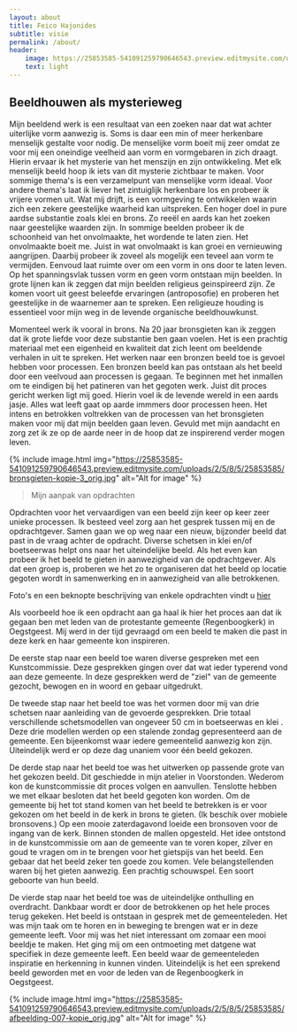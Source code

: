 ```yaml
---
layout: about
title: Feico Hajonides
subtitle: visie
permalink: /about/
header:
    image: https://25853585-541091259790646543.preview.editmysite.com/uploads/2/5/8/5/25853585/visie_orig.jpg
    text: light
---
```


## Beeldhouwen als mysterieweg

Mijn beeldend werk is een resultaat van een zoeken naar dat wat achter uiterlijke vorm aanwezig is. Soms is daar een min of meer herkenbare menselijk gestalte voor nodig. De menselijke vorm boeit mij zeer omdat ze voor mij een oneindige veelheid aan vorm en vormgebaren in zich draagt. Hierin ervaar ik het mysterie van het menszijn en zijn ontwikkeling. Met elk menselijk beeld hoop ik iets van dit mysterie zichtbaar te maken. Voor sommige thema's is een verzamelpunt van menselijke vorm ideaal. Voor andere thema's laat ik liever het zintuiglijk herkenbare los en probeer ik vrijere vormen uit.
Wat mij drijft, is een vormgeving te ontwikkelen waarin zich een zekere geestelijke waarheid kan uitspreken. Een hoger doel in pure aardse substantie zoals klei en brons. Zo reeël en aards kan het zoeken naar geestelijke waarden zijn. In sommige beelden probeer ik de schoonheid van het onvolmaakte, het wordende te laten zien. Het onvolmaakte boeit me. Juist in wat onvolmaakt is kan groei en vernieuwing aangrijpen. Daarbij probeer ik zoveel als mogelijk een teveel aan vorm te vermijden. Eenvoud laat ruimte over om een vorm in ons door te laten leven. Op het spanningsvlak tussen vorm en geen vorm ontstaan mijn beelden.
In grote lijnen kan ik zeggen dat mijn beelden religieus geinspireerd zijn. Ze komen voort uit geest beleefde ervaringen (antroposofie) en proberen het geestelijke in de waarnemer aan te spreken. Een religieuze houding is essentieel voor mijn weg in de levende organische beeldhouwkunst.

Momenteel werk ik vooral in brons. Na 20 jaar bronsgieten kan ik zeggen dat ik grote liefde voor deze substantie ben gaan voelen. Het is een prachtig materiaal met een eigenheid en kwaliteit dat zich leent om beeldende verhalen in uit te spreken. Het werken naar een bronzen beeld toe is gevoel hebben voor processen. Een bronzen beeld kan pas ontstaan als het beeld door een veelvoud aan processen is gegaan. Te beginnen met het inmallen om te eindigen bij het patineren van het gegoten werk. Juist dit proces gericht werken ligt mij goed. Hierin voel ik de levende wereld in een aards jasje. Alles wat leeft gaat op aarde immmers door processen heen. Het intens en betrokken voltrekken van de processen van het bronsgieten maken voor mij dat mijn beelden gaan leven. Gevuld met mijn aandacht en zorg zet ik ze op de aarde neer in de hoop dat ze inspirerend verder mogen leven.


{% include image.html img="https://25853585-541091259790646543.preview.editmysite.com/uploads/2/5/8/5/25853585/bronsgieten-kopie-3_orig.jpg" alt="Alt for image" %}

> Mijn aanpak van opdrachten

Opdrachten voor het vervaardigen van een beeld zijn keer op keer zeer unieke processen. Ik besteed veel zorg aan het gesprek tussen mij en de opdrachtgever. Samen gaan we op weg naar een nieuw, bijzonder beeld dat past in de vraag achter de opdracht. Diverse schetsen in klei en/of boetseerwas helpt ons naar het uiteindelijke beeld. Als het even kan probeer ik het beeld te gieten in aanwezigheid van de opdrachtgever. Als dat een groep is, proberen we het zo te organiseren dat het beeld op locatie gegoten wordt in samenwerking en in aanwezigheid van alle betrokkenen.

Foto's en een beknopte beschrijving van enkele opdrachten vindt u [hier](Welkom.md)  

Als voorbeeld hoe ik een opdracht aan ga haal ik hier het proces aan dat ik gegaan ben met leden van de protestante gemeente (Regenboogkerk) in Oegstgeest. Mij werd in der tijd gevraagd om een beeld te maken die past in deze kerk en haar gemeente kon inspireren.

De eerste stap naar een beeld toe waren diverse gespreken met een Kunstcommissie. Deze gesprekken gingen over dat wat ieder typerend vond aan deze gemeente. In deze gesprekken werd de "ziel" van de gemeente gezocht, bewogen en in woord en gebaar uitgedrukt.

De tweede stap naar het beeld toe was het vormen door mij van drie schetsen naar aanleiding van de gevoerde gesprekken. Drie totaal verschillende schetsmodellen van ongeveer 50 cm in boetseerwas en klei . Deze drie modellen werden op een stalende zondag gepresenteerd aan de gemeente. Een bijeenkomst waar iedere gemeentelid aanwezig kon zijn. Uiteindelijk werd er op deze dag unaniem voor één beeld gekozen.

De derde stap naar het beeld toe was het uitwerken op passende grote van het gekozen beeld. Dit geschiedde in mijn atelier in Voorstonden. Wederom kon de kunstcommissie dit proces volgen en aanvullen. Tenslotte hebben we met elkaar besloten dat het beeld gegoten kon worden. Om de gemeente bij het tot stand komen van het beeld te betrekken is er voor
gekozen om het beeld ín de kerk in brons te gieten. (Ik beschik over mobiele bronsovens.) Op een mooie zaterdagavond loeide een bronsoven voor de ingang van de kerk. Binnen stonden de mallen opgesteld. Het idee ontstond in de kunstcommissie om aan de gemeente van te voren koper, zilver en goud te vragen om in te brengen voor het gietspijs van het beeld. Een gebaar dat het beeld zeker ten goede zou komen. Vele belangstellenden waren bij het gieten aanwezig. Een prachtig schouwspel. Een soort geboorte van hun beeld.

De vierde stap naar het beeld toe was de uiteindelijke onthulling en overdracht. Dankbaar wordt er door de betrokkenen op het hele proces terug gekeken. Het beeld is ontstaan in gesprek met de gemeenteleden. Het was mijn taak om te horen en in beweging te brengen wat er in deze gemeente leeft. Voor mij was het niet interessant om zomaar een mooi beeldje te maken. Het ging mij om een ontmoeting met datgene wat specifiek in deze gemeente leeft. Een beeld waar de gemeenteleden inspiratie en herkenning in kunnen vinden. Uiteindelijk is het een sprekend beeld geworden met en voor de leden van de Regenboogkerk in Oegstgeest.

{% include image.html img="https://25853585-541091259790646543.preview.editmysite.com/uploads/2/5/8/5/25853585/afbeelding-007-kopie_orig.jpg" alt="Alt for image" %}
